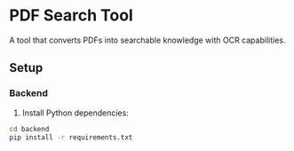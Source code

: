 # PDF Search Tool

A tool that converts PDFs into searchable knowledge with OCR capabilities.

## Setup

### Backend
1. Install Python dependencies:
```bash
cd backend
pip install -r requirements.txt